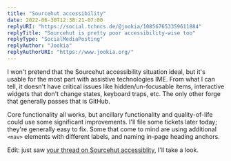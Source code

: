 ```yaml
---
title: "Sourcehut accessibility"
date: 2022-06-30T12:38:21-07:00
replyURI: "https://social.tchncs.de/@jookia/108567653359611884"
replyTitle: "Sourcehut is pretty poor accessibility-wise too"
replyType: "SocialMediaPosting"
replyAuthor: "Jookia"
replyAuthorURI: "https://www.jookia.org/"
---
```

I won't pretend that the Sourcehut accessibility situation ideal, but it's usable for the most part with assistive technologies IME. From what I can tell, it doesn't have critical issues like hidden/un-focusable items, interactive widgets that don't change states, keyboard traps, etc. The only other forge that generally passes that is GitHub.

Core functionality all works, but ancillary functionality and quality-of-life could use some significant improvements. I'll file some tickets later today; they're generally easy to fix. Some that come to mind are using additional `<nav>` elements with different labels, and naming in-page heading anchors.

Edit: just saw [your thread on Sourcehut accessiblity](https://social.tchncs.de/@jookia/108567672375976987), I'll take a look.
